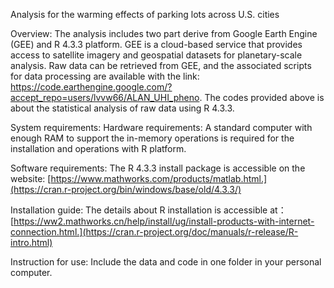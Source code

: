 Analysis for the warming effects of parking lots across U.S. cities

Overview:
The analysis includes two part derive from Google Earth Engine (GEE) and R 4.3.3 platform. GEE is a cloud-based service that provides access to satellite imagery and geospatial datasets for planetary-scale analysis. Raw data can be retrieved from GEE, and the associated scripts for data processing are available with the link: https://code.earthengine.google.com/?accept_repo=users/lvvw66/ALAN_UHI_pheno. The codes provided above is about the statistical analysis of raw data using R 4.3.3.

System requirements:
Hardware requirements:
A standard computer with enough RAM to support the in-memory operations is required for the installation and operations with R platform.

Software requirements:
The R 4.3.3 install package is accessible on the website: [https://www.mathworks.com/products/matlab.html.](https://cran.r-project.org/bin/windows/base/old/4.3.3/)

Installation guide:
The details about R installation is accessible at：[https://ww2.mathworks.cn/help/install/ug/install-products-with-internet-connection.html.](https://cran.r-project.org/doc/manuals/r-release/R-intro.html)

Instruction for use:
Include the data and code in one folder in your personal computer.
